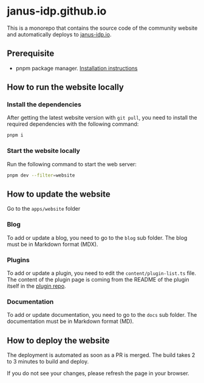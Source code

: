 # janus-idp.github.io

This is a monorepo that contains the source code of the community website and automatically deploys to [janus-idp.io](http://www.janus-idp.io).

## Prerequisite

* pnpm package manager. [Installation instructions](https://pnpm.io/installation)


## How to run the website locally

### Install the dependencies

After getting the latest website version with `git pull`, you need to install the required dependencies with the following command:

```bash
pnpm i
```

### Start the website locally

Run the following command to start the web server:

```bash
pnpm dev --filter=website
```

## How to update the website

Go to the `apps/website` folder

### Blog
To add or update a blog, you need to go to the `blog` sub folder. The blog must be in Markdown format (MDX).

### Plugins
To add or update a plugin, you need to edit the `content/plugin-list.ts` file. The content of the plugin page is coming from the README of the plugin itself in the [plugin repo](https://github.com/janus-idp/backstage-plugins/tree/main/plugins).

### Documentation
To add or update documentation, you need to go to the `docs` sub folder. The documentation must be in Markdown format (MD).

## How to deploy the website

The deployment is automated as soon as a PR is merged. The build takes 2 to 3 minutes to build and deploy.

If you do not see your changes, please refresh the page in your browser.
